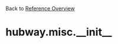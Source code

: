 
Back to [Reference Overview](https://github.com/pyrustic/hubway/blob/master/docs/reference/README.md)

# hubway.misc.\_\_init\_\_



<br>


